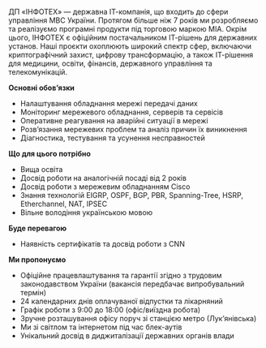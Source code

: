 ДП «ІНФОТЕХ» — державна ІТ-компанія, що входить до сфери управління МВС
України. Протягом більше ніж 7 років ми розробляємо та реалізуємо програмні
продукти під торговою маркою МІА. Окрім цього, ІНФОТЕХ є офіційним
постачальником ІТ-рішень для державних установ. Наші проєкти охоплюють широкий
спектр сфер, включаючи криптографічний захист, цифрову трансформацію, а також
ІТ-рішення для медицини, освіти, фінансів, державного управління та
телекомунікацій.  
  
**Основні обов’язки**

  * Налаштування обладнання мережі передачі даних
  * Моніторинг мережевого обладнання, серверів та сервісів
  * Оперативне реагування на аварійні ситуації в мережі
  * Розв’язання мережевих проблем та аналіз причин їх виникнення
  * Діагностика, тестування та усунення несправностей

**Що для цього потрібно**

  * Вища освіта
  * Досвід роботи на аналогічній посаді від 2 років
  * Досвід роботи з мережевим обладнанням Cisco
  * Знання технологій EIGRP, OSPF, BGP, PBR, Spanning-Tree, HSRP, Etherchannel, NAT, IPSEC
  * Вільне володіння українською мовою

**Буде перевагою**

  * Наявність сертифікатів та досвід роботи з CNN

**Ми пропонуємо**

  * Офіційне працевлаштування та гарантії згідно з трудовим законодавством України (вакансія передбачає випробувальний термін)
  * 24 календарних днів оплачуваної відпустки та лікарняний
  * Графік роботи з 9:00 до 18:00 (офіс/виїздна робота)
  * Зручне розташування офісу поруч зі станцією метро (Лук’янівська)
  * Ми зі світлом та інтернетом під час блек-аутів
  * Унікальний досвід в диджиталізації державних органів влади